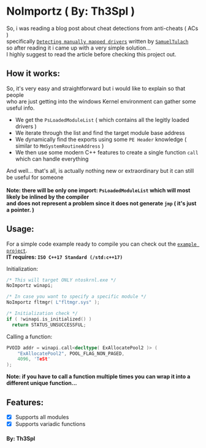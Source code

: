 # NoImportz ( By: Th3Spl )

So, i was reading a blog post about cheat detections from anti-cheats ( ACs ) </br>
specifically [`Detecting manually mapped drivers`](https://tulach.cc/detecting-manually-mapped-drivers/)
written by [`SamuelTulach`](https://github.com/SamuelTulach) <br/> 
so after reading it i came up with a very simple solution... <br/>
I highly suggest to read the article before checking this project out.

## How it works:
So, it's very easy and straightforward but i would like to explain so that people <br/>
who are just getting into the windows Kernel environment can gather some useful info. <br/>

- We get the `PsLoadedModuleList` ( which contains all the legitly loaded drivers )
- We iterate through the list and find the target module base address
- We dynamically find the exports using some `PE Header` knowledge ( similar to `MmSystemRoutineAddress` )
- We then use some modern C++ features to create a single function `call` which can handle everything

And well... that's all, is actually nothing new or extraordinary but it can still be useful for someone <br/><br/>
**Note: there will be only one import: `PsLoadedModuleList` which will most likely be inlined by the compiler </br>
and does not represent a problem since it does not generate `jmp` ( it's just a pointer. )**

## Usage: 
For a simple code example ready to compile you can check out the [`example project`](https://github.com/Th3Spl/NoImportz/tree/main/NoImportz). <br/>
**IT requires: `ISO C++17 Standard (/std:c++17)`**

Initialization:
```cpp
/* This will target ONLY ntoskrnl.exe */ 
NoImportz winapi;

/* In case you want to specify a specific module */
NoImportz fltmgr( L"fltmgr.sys" );

/* Initialization check */
if ( !winapi.is_initialized() )
  return STATUS_UNSUCCESSFUL;
```

Calling a function:
```cpp
PVOID addr = winapi.call<decltype( ExAllocatePool2 )> (
	"ExAllocatePool2", POOL_FLAG_NON_PAGED,
	4096, 'TeSt'
);
```
**Note: if you have to call a function multiple times you can wrap it into a different unique function...**

## Features:
- [x] Supports all modules
- [x] Supports variadic functions

#### By: Th3Spl

